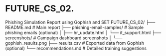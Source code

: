 # FUTURE_CS_02.
Phishing Simulation Report using Gophish and SET
FUTURE_CS_02/
├── README.md               # Main report
├── phishing-email-samples/ # Sample phishing emails (optional)
│   ├── hr_update.html
│   └── it_support.html
├── screenshots/            # Campaign dashboard screenshots
│   └── gophish_results.png
├── results.csv             # Exported data from Gophish (optional)
└── recommendations.md      # Detailed training suggestions
